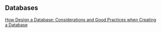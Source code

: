 
## Databases


[How Design a Database: Considerations and Good Practices when Creating a Database](./databases/how-to-design-a-database.html)
